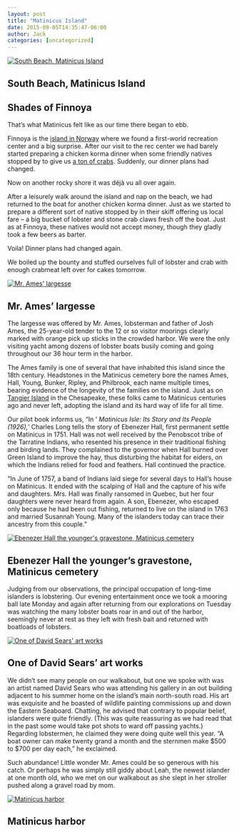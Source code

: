 ```yaml
---
layout: post
title: "Matinicus Island"
date: 2015-09-05T14:35:47-06:00
author: Jack
categories: [uncategorized]
---
```


[![South Beach, Matinicus Island](http://windleblo.com/wp-content/uploads/2015/09/IMG_2078-1024x768.jpg)](/wp-content/uploads/2015/09/IMG_2078.jpg)

## South Beach, Matinicus Island

## Shades of Finnoya

That’s what Matinicus felt like as our time there began to ebb.

Finnoya is the [island in Norway](https://web.archive.org/web/20230522033456/http://windleblo.blogspot.com/2009/07/finnoya.html) where we found a first-world recreation center and a big surprise. After our visit to the rec center we had barely started preparing a chicken korma dinner when some friendly natives stopped by to give us [a ton of crabs](https://web.archive.org/web/20230522033456/http://windleblo.blogspot.com/2009/07/blog-post_6858.html). Suddenly, our dinner plans had changed.

Now on another rocky shore it was déjà vu all over again.

After a leisurely walk around the island and nap on the beach, we had returned to the boat for another chicken korma dinner. Just as we started to prepare a different sort of native stopped by in their skiff offering us local fare – a big bucket of lobster and stone crab claws fresh off the boat. Just as at Finnoya, these natives would not accept money, though they gladly took a few beers as barter.

Voila! Dinner plans had changed again.

We boiled up the bounty and stuffed ourselves full of lobster and crab with enough crabmeat left over for cakes tomorrow.

[![Mr. Ames' largesse](http://windleblo.com/wp-content/uploads/2015/09/IMG_2082-e1441484036940-768x1024.jpg)](/wp-content/uploads/2015/09/IMG_2082-e1441484036940.jpg)

## Mr. Ames’ largesse

The largesse was offered by Mr. Ames, lobsterman and father of Josh Ames, the 25-year-old tender to the 12 or so visitor moorings clearly marked with orange pick up sticks in the crowded harbor. We were the only visiting yacht among dozens of lobster boats busily coming and going throughout our 36 hour term in the harbor.

The Ames family is one of several that have inhabited this island since the 18th century. Headstones in the Matinicus cemetery bore the names Ames, Hall, Young, Bunker, Ripley, and Philbrook, each name multiple times, bearing evidence of the longevity of the families on the island. Just as on [Tangier Island](https://web.archive.org/web/20230522033456/https://www.google.com/search?q=tangier+island&safe=active&rlz=1C1CHWA_enUS612US612&espv=2&biw=1600&bih=775&tbm=isch&tbo=u&source=univ&sa=X&ved=0CDkQsARqFQoTCKWRqdrb4McCFcOmHgodXogHHQ&dpr=1) in the Chesapeake, these folks came to Matinicus centuries ago and never left, adopting the island and its hard way of life for all time.

Our pilot book informs us, “In ‘ _Matinicus Isle: Its Story and Its People (1926),’_ Charles Long tells the story of Ebenezer Hall, first permanent settle on Matinicus in 1751. Hall was not well received by the Penobscot tribe of the Tarratine Indians, who resented his presence in their traditional fishing and birding lands. They complained to the governor when Hall burned over Green Island to improve the hay, thus disturbing the habitat for eiders, on which the Indians relied for food and feathers. Hall continued the practice.

“In June of 1757, a band of Indians laid siege for several days to Hall’s house on Matinicus. It ended with the scalping of Hall and the capture of his wife and daughters. Mrs. Hall was finally ransomed in Quebec, but her four daughters were never heard from again. A son, Ebenezer, who escaped only because he had been out fishing, returned to live on the island in 1763 and married Susannah Young. Many of the islanders today can trace their ancestry from this couple.”

[![Ebenezer Hall the younger's gravestone, Matinicus cemetery](http://windleblo.com/wp-content/uploads/2015/09/IMG_2074-e1441483976552-768x1024.jpg)](/wp-content/uploads/2015/09/IMG_2074-e1441483976552.jpg)

## Ebenezer Hall the younger’s gravestone, Matinicus cemetery

Judging from our observations, the principal occupation of long-time islanders is lobstering. Our evening entertainment once we took a mooring ball late Monday and again after returning from our explorations on Tuesday was watching the many lobster boats roar in and out of the harbor, seemingly never at rest as they left with fresh bait and returned with boatloads of lobsters.

[![One of David Sears' art works](http://windleblo.com/wp-content/uploads/2015/09/IMG_2083-1024x768.jpg)](/wp-content/uploads/2015/09/IMG_2083.jpg)

## One of David Sears’ art works

We didn’t see many people on our walkabout, but one we spoke with was an artist named David Sears who was attending his gallery in an out building adjacent to his summer home on the island’s main north-south road. His art was exquisite and he boasted of wildlife painting commissions up and down the Eastern Seaboard. Chatting, he advised that contrary to popular belief, islanders were quite friendly. (This was quite reassuring as we had read that in the past some would take pot shots to ward off passing yachts.) Regarding lobstermen, he claimed they were doing quite well this year. “A boat owner can make twenty grand a month and the sternmen make $500 to $700 per day each,” he exclaimed.

Such abundance! Little wonder Mr. Ames could be so generous with his catch. Or perhaps he was simply still giddy about Leah, the newest islander at one month old, who we met on our walkabout as she slept in her stroller pushed along a gravel road by mom.

[![Matinicus harbor](http://windleblo.com/wp-content/uploads/2015/09/IMG_2080-1024x768.jpg)](/wp-content/uploads/2015/09/IMG_2080.jpg)

## Matinicus harbor